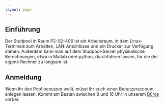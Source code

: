 ```yaml
---
layout: page
---
```


## Einführung

Der Studpool in Raum P2-02-406 ist ein Arbeitsraum, in dem Linux-Terminals zum Arbeiten, LAN-Anschlüsse und ein Drucker zur Verfügung stehen.
Außerdem kann man auf dem Studpool-Server physikalische Berechnungen, etwa in Matlab oder python, durchführen lassen, für die der eigene Rechner zu langsam ist.

## Anmeldung
Wenn ihr den Pool benutzen wollt, müsst ihr euch einen Benutzeraccount anlegen lassen. Kommt am Besten zwischen 8 und 16 Uhr in unserem [Büros](/kontakt.html) vorbei.
